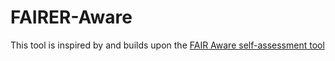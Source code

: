 # FAIRER-Aware
This tool is inspired by and builds upon the [FAIR Aware self-assessment tool](https://fairaware.dans.knaw.nl/) 

